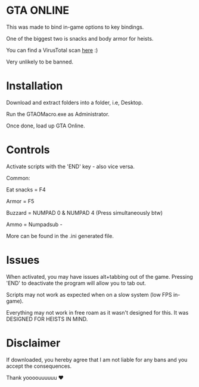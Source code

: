 # GTA ONLINE

This was made to bind in-game options to key bindings. 

One of the biggest two is snacks and body armor for heists.

You can find a VirusTotal scan [here](https://www.virustotal.com/#/file/e34be4f70a872885df1c9ac0c2ab427718f23eae462b0dbfe79d025351caad43/detection) :)

Very unlikely to be banned.

# Installation 

Download and extract folders into a folder, i.e, Desktop. 

Run the GTAOMacro.exe as Administrator.

Once done, load up GTA Online.

# Controls 

Activate scripts with the 'END' key - also vice versa.

Common:


Eat snacks = F4


Armor = F5


Buzzard = NUMPAD 0 & NUMPAD 4 (Press simultaneously btw)


Ammo = Numpadsub - 

More can be found in the .ini generated file.


# Issues

When activated, you may have issues alt+tabbing out of the game. Pressing 'END' to deactivate the program will allow you to tab out.


Scripts may not work as expected when on a slow system (low FPS in-game).

Everything may not work in free roam as it wasn't designed for this. It was DESIGNED FOR HEISTS IN MIND.


# Disclaimer

If downloaded, you hereby agree that I am not liable for any bans and you accept the consequences.

Thank yoooouuuuuu ❤️


